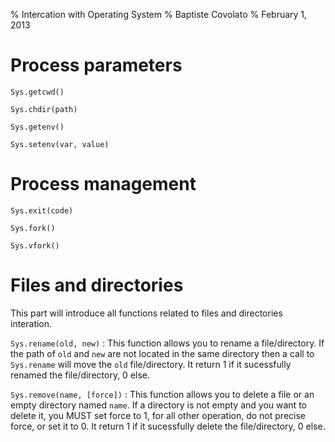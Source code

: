 % Intercation with Operating System
% Baptiste Covolato
% February 1, 2013

Process parameters
==================

`Sys.getcwd()`

`Sys.chdir(path)`

`Sys.getenv()`

`Sys.setenv(var, value)`

Process management
==================

`Sys.exit(code)`

`Sys.fork()`

`Sys.vfork()`

Files and directories
===========

This part will introduce all functions related to files and directories interation.

`Sys.rename(old, new)`
:   This function allows you to rename a file/directory.
    If the path of `old` and `new` are not located in the same directory then
    a call to `Sys.rename` will move the `old` file/directory. It return 1 if it
    sucessfully renamed the file/directory, 0 else.

`Sys.remove(name, [force])`
:   This function allows you to delete a file or an empty directory named `name`.
    If a directory is not empty and you want to delete it, you MUST set force to 1,
    for all other operation, do not precise force, or set it to 0. It return 1
    if it sucessfully delete the file/directory, 0 else.
